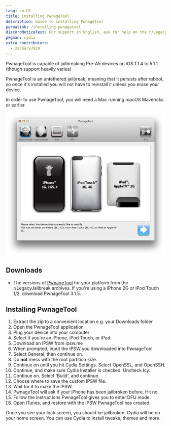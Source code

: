 ```yaml
---
lang: en_US
title: Installing PwnageTool
description: Guide to installing PwnageTool
permalink: /installing-pwnagetool
discordNoticeText: For support in English, ask for help on the r/LegacyJailbreak <a href="http://discord.legacyjailbreak.com/">Discord Server</a>.
pkgman: cydia
extra_contributors:
  - zachary7829
---
```


PwnageTool is capable of jailbreaking Pre-A5 devices on iOS 1.1.4 to 5.1.1 (though support heavily varies)

PwnageTool is an untethered jailbreak, meaning that it persists after reboot, so once it's installed you will not have to reinstall it unless you erase your device.

In order to use PwnageTool, you will need a Mac running macOS Mavericks or earlier.


![A screenshot of PwnageTool](/assets/images/pwnagetool.jpeg)

## Downloads

- The versions of [PwnageTool](https://mega.nz/folder/k4FAXCIB#Fk7pxs6ikYzL3YBvAGX5ig/folder/swVhVKYB) for your platform from the r/LegacyJailbreak archives. If you're using a iPhone 2G or iPod Touch 1/2, download PwnageTool 3.1.5.

## Installing PwnageTool

1. Extract the zip to a convenient location e.g. your Downloads folder
2. Open the PwnageTool application
3. Plug your device into your computer
4. Select if you're an iPhone, iPod Touch, or iPad.
5. Download an IPSW from <router-link to="/faq/#what-are-tweaks">ipsw.me</router-link>
6. When prompted, input the IPSW you downloaded into PwnageTool.
7. Select General, then continue on.
8. Do **not** mess with the root partition size.
9. Continue on until you hit Cydia Settings. Select OpenSSL, and OpenSSH.
10. Continue, and make sure Cydia Installer is checked. Uncheck Icy.
11. Continue on. Select 'Build', and continue.
12. Choose where to save the custom IPSW file.
13. Wait for it to make the IPSW.
14. PwnageTool will ask if your iPhone has been jailbroken before. Hit no.
15. Follow the instructions PwnageTool gives you to enter DFU mode.
16. Open iTunes, and restore with the IPSW PwnageTool has created.

Once you see your lock screen, you should be jailbroken. Cydia will be on your home screen. You can use Cydia to install <router-link to="/faq/#what-are-tweaks">tweaks</router-link>, themes and more.
